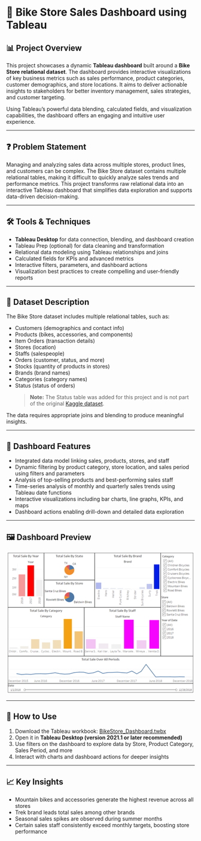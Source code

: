 # 🚴 Bike Store Sales Dashboard using Tableau

## 📊 Project Overview

This project showcases a dynamic **Tableau dashboard** built around a **Bike Store relational dataset**. The dashboard provides interactive visualizations of key business metrics such as sales performance, product categories, customer demographics, and store locations. It aims to deliver actionable insights to stakeholders for better inventory management, sales strategies, and customer targeting.

Using Tableau’s powerful data blending, calculated fields, and visualization capabilities, the dashboard offers an engaging and intuitive user experience.

---

## ❓ Problem Statement

Managing and analyzing sales data across multiple stores, product lines, and customers can be complex. The Bike Store dataset contains multiple relational tables, making it difficult to quickly analyze sales trends and performance metrics. This project transforms raw relational data into an interactive Tableau dashboard that simplifies data exploration and supports data-driven decision-making.

---

## 🛠 Tools & Techniques

- **Tableau Desktop** for data connection, blending, and dashboard creation  
- Tableau Prep (optional) for data cleaning and transformation  
- Relational data modeling using Tableau relationships and joins  
- Calculated fields for KPIs and advanced metrics  
- Interactive filters, parameters, and dashboard actions  
- Visualization best practices to create compelling and user-friendly reports  

---

## 📁 Dataset Description

The Bike Store dataset includes multiple relational tables, such as:

- Customers (demographics and contact info)  
- Products (bikes, accessories, and components)  
- Item Orders (transaction details)  
- Stores (location)  
- Staffs (salespeople)  
- Orders (customer, status, and more)  
- Stocks (quantity of products in stores)  
- Brands (brand names)  
- Categories (category names)  
- Status (status of orders)  
  > **Note:** The Status table was added for this project and is not part of the original [Kaggle dataset](https://www.kaggle.com/datasets/dillonmyrick/bike-store-sample-database).

The data requires appropriate joins and blending to produce meaningful insights.

---

## 📌 Dashboard Features

- Integrated data model linking sales, products, stores, and staff  
- Dynamic filtering by product category, store location, and sales period using filters and parameters  
- Analysis of top-selling products and best-performing sales staff  
- Time-series analysis of monthly and quarterly sales trends using Tableau date functions  
- Interactive visualizations including bar charts, line graphs, KPIs, and maps  
- Dashboard actions enabling drill-down and detailed data exploration  

---

## 🖼 Dashboard Preview

![bike_store_tableau_dashboard.png](https://github.com/riofficial80/DataScience_Projects/blob/main/bike_store/tableau/bike_store_tableau_dashboard.PNG)

---

## 🚀 How to Use

1. Download the Tableau workbook: [BikeStore_Dashboard.twbx](https://github.com/riofficial80/DataScience_Projects/blob/main/bike_store/tableau/BikeStore_Dashboard.twbx)  
2. Open it in **Tableau Desktop (version 2021.1 or later recommended)**  
3. Use filters on the dashboard to explore data by Store, Product Category, Sales Period, and more  
4. Interact with charts and dashboard actions for deeper insights  

---

## 📈 Key Insights

- Mountain bikes and accessories generate the highest revenue across all stores  
- Trek brand leads total sales among other brands  
- Seasonal sales spikes are observed during summer months 
- Certain sales staff consistently exceed monthly targets, boosting store performance  


